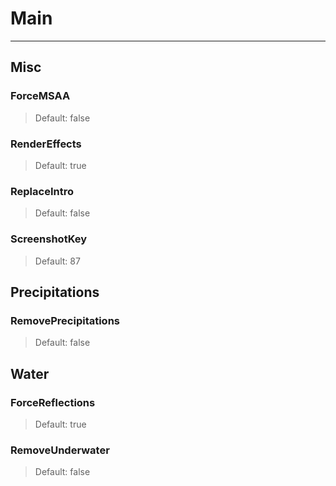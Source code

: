 # Main

---

## Misc

### ForceMSAA

>Default: false

### RenderEffects

>Default: true

### ReplaceIntro

>Default: false

### ScreenshotKey

>Default: 87

## Precipitations

### RemovePrecipitations

>Default: false

## Water

### ForceReflections

>Default: true

### RemoveUnderwater

>Default: false
